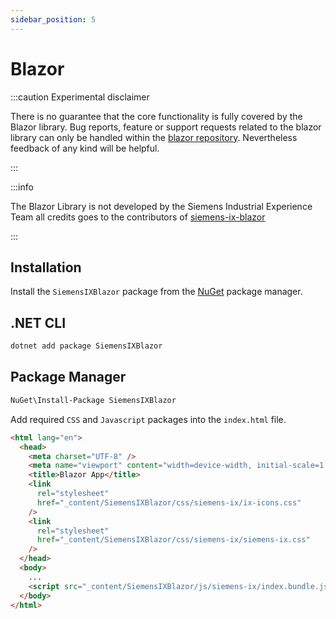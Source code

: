 ```yaml
---
sidebar_position: 5
---
```


# Blazor

:::caution Experimental disclaimer

There is no guarantee that the core functionality is fully covered by the Blazor library.
Bug reports, feature or support requests related to the blazor library can only be handled within the [blazor repository](https://github.com/yagizhanNY/siemens-ix-blazor).
Nevertheless feedback of any kind will be helpful.

:::

:::info

The Blazor Library is not developed by the Siemens Industrial Experience Team all credits goes to the contributors of [siemens-ix-blazor](https://github.com/yagizhanNY/siemens-ix-blazor/graphs/contributors)

:::

## Installation

Install the `SiemensIXBlazor` package from the [NuGet](https://www.nuget.org/packages/SiemensIXBlazor/) package manager.

## .NET CLI

```cmd
dotnet add package SiemensIXBlazor
```

## Package Manager

```cmd
NuGet\Install-Package SiemensIXBlazor
```

Add required `CSS` and `Javascript` packages into the `index.html` file.

```html
<html lang="en">
  <head>
    <meta charset="UTF-8" />
    <meta name="viewport" content="width=device-width, initial-scale=1.0" />
    <title>Blazor App</title>
    <link
      rel="stylesheet"
      href="_content/SiemensIXBlazor/css/siemens-ix/ix-icons.css"
    />
    <link
      rel="stylesheet"
      href="_content/SiemensIXBlazor/css/siemens-ix/siemens-ix.css"
    />
  </head>
  <body>
    ...
    <script src="_content/SiemensIXBlazor/js/siemens-ix/index.bundle.js"></script>
  </body>
</html>
```
